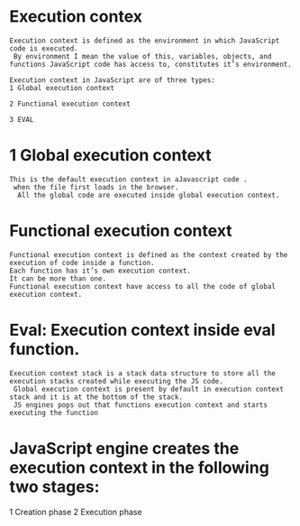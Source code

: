 # Execution contex
~~~
Execution context is defined as the environment in which JavaScript code is executed.
 By environment I mean the value of this, variables, objects, and functions JavaScript code has access to, constitutes it’s environment.

Execution context in JavaScript are of three types:
1 Global execution context 

2 Functional execution context

3 EVAL
~~~

 # 1 Global execution context 
 ~~~
 This is the default execution context in aJavascript code .
  when the file first loads in the browser.
   All the global code are executed inside global execution context. 
   ~~~

   # Functional execution context
   ~~~
   Functional execution context is defined as the context created by the execution of code inside a function.
  Each function has it’s own execution context.
   It can be more than one.
Functional execution context have access to all the code of global execution context. 
~~~


# Eval: Execution context inside eval function.
~~~
Execution context stack is a stack data structure to store all the execution stacks created while executing the JS code.
 Global execution context is present by default in execution context stack and it is at the bottom of the stack.
 JS engines pops out that functions execution context and starts executing the function
 ~~~

 
# JavaScript engine creates the execution context in the following two stages:
1 Creation phase
2 Execution phase
